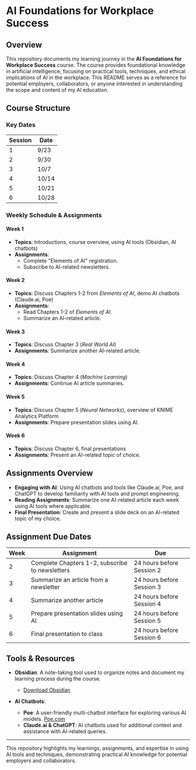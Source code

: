 # AI Foundations for Workplace Success

## Overview

This repository documents my learning journey in the **AI Foundations for Workplace Success** course. The course provides foundational knowledge in artificial intelligence, focusing on practical tools, techniques, and ethical implications of AI in the workplace. This README serves as a reference for potential employers, collaborators, or anyone interested in understanding the scope and content of my AI education.

## Course Structure

### Key Dates

| Session | Date   |
|---------|--------|
| 1       | 9/23   |
| 2       | 9/30   |
| 3       | 10/7   |
| 4       | 10/14  |
| 5       | 10/21  |
| 6       | 10/28  |

### Weekly Schedule & Assignments

#### Week 1
- **Topics**: Introductions, course overview, using AI tools (Obsidian, AI chatbots)
- **Assignments**:
  - Complete "Elements of AI" registration.
  - Subscribe to AI-related newsletters.

#### Week 2
- **Topics**: Discuss Chapters 1-2 from *Elements of AI*, demo AI chatbots (Claude.ai, Poe)
- **Assignments**:
  - Read Chapters 1-2 of *Elements of AI*.
  - Summarize an AI-related article.

#### Week 3
- **Topics**: Discuss Chapter 3 (*Real World AI*)
- **Assignments**: Summarize another AI-related article.

#### Week 4
- **Topics**: Discuss Chapter 4 (*Machine Learning*)
- **Assignments**: Continue AI article summaries.

#### Week 5
- **Topics**: Discuss Chapter 5 (*Neural Networks*), overview of KNIME Analytics Platform
- **Assignments**: Prepare presentation slides using AI.

#### Week 6
- **Topics**: Discuss Chapter 6, final presentations
- **Assignments**: Present an AI-related topic of choice.

## Assignments Overview

- **Engaging with AI**: Using AI chatbots and tools like Claude.ai, Poe, and ChatGPT to develop familiarity with AI tools and prompt engineering.
- **Reading Assignments**: Summarize one AI-related article each week using AI tools where applicable.
- **Final Presentation**: Create and present a slide deck on an AI-related topic of my choice.

## Assignment Due Dates

| Week | Assignment                                        | Due                             |
|------|---------------------------------------------------|---------------------------------|
| 2    | Complete Chapters 1-2, subscribe to newsletters   | 24 hours before Session 2       |
| 3    | Summarize an article from a newsletter            | 24 hours before Session 3       |
| 4    | Summarize another article                         | 24 hours before Session 4       |
| 5    | Prepare presentation slides using AI              | 24 hours before Session 5       |
| 6    | Final presentation to class                       | 24 hours before Session 6       |

## Tools & Resources

- **Obsidian**: A note-taking tool used to organize notes and document my learning process during the course.
  - [Download Obsidian](https://obsidian.md/)
  
- **AI Chatbots**:
  - **Poe**: A user-friendly multi-chatbot interface for exploring various AI models. [Poe.com](https://poe.com)
  - **Claude.ai & ChatGPT**: AI chatbots used for additional context and assistance with AI-related queries.

---

This repository highlights my learnings, assignments, and expertise in using AI tools and techniques, demonstrating practical AI knowledge for potential employers and collaborators.

